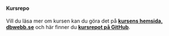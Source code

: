 #### Kursrepo

Vill du läsa mer om kursen kan du göra det på <strong>[kursens hemsida, dbwebb.se](https://dbwebb.se/kurser/design-v2)</strong> och här finner du <strong>[kursrepot på GitHub](https://github.com/dbwebb-se/design)</strong>.

